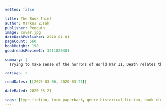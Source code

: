 ```yaml
---
vetted: false

title: The Book Thief
author: Markus Zusak
publisher: Penguin
image: cover.jpg
dateBookPublished: 2018-01-01
pageCount: 560
bookHeight: 198
goodreadsReviewId: 3211020301

summary: |
  Trying to make sense of the horrors of World War II, Death relates the story of Liesel--a young German girl whose book-stealing and story-telling talents help sustain her family and the Jewish man they are hiding, as well as their neighbors.

rating5: 3

readDates: [[2020-03-06, 2020-03-21]]

dateRated: 2020-03-21

tags: [type-fiction, form-paperback, genre-historical-fiction, book-club, sub-war]
---
```

